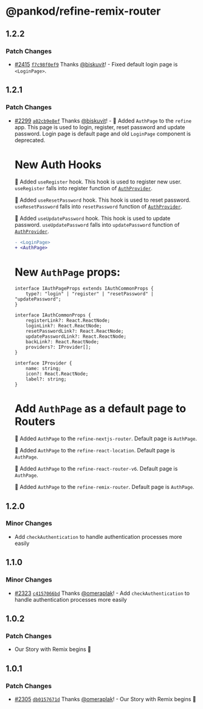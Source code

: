 # @pankod/refine-remix-router

## 1.2.2

### Patch Changes

-   [#2415](https://github.com/pankod/refine/pull/2415) [`f7c98f0ef9`](https://github.com/pankod/refine/commit/f7c98f0ef9743fbee2cc44206548cf2da3ceb01c) Thanks [@biskuvit](https://github.com/biskuvit)! - Fixed default login page is `<LoginPage>`.

## 1.2.1

### Patch Changes

-   [#2299](https://github.com/pankod/refine/pull/2299) [`a02cb9e8ef`](https://github.com/pankod/refine/commit/a02cb9e8ef20f14194d772720442208930e3aa40) Thanks [@biskuvit](https://github.com/biskuvit)! - 🎉 Added `AuthPage` to the `refine` app. This page is used to login, register, reset password and update password. Login page is default page and old `LoginPage` component is deprecated.

    # New Auth Hooks

    📌 Added `useRegister` hook. This hook is used to register new user. `useRegister` falls into register function of [`AuthProvider`](https://refine.dev/docs/core/providers/auth-provider/).

    📌 Added `useResetPassword` hook. This hook is used to reset password. `useResetPassword` falls into `resetPassword` function of [`AuthProvider`](https://refine.dev/docs/core/providers/auth-provider/).

    📌 Added `useUpdatePassword` hook. This hook is used to update password. `useUpdatePassword` falls into `updatePassword` function of [`AuthProvider`](https://refine.dev/docs/core/providers/auth-provider/).

    ```diff
    - <LoginPage>
    + <AuthPage>
    ```

    # New `AuthPage` props:

    ```info
    interface IAuthPageProps extends IAuthCommonProps {
        type?: "login" | "register" | "resetPassword" | "updatePassword";
    }

    interface IAuthCommonProps {
        registerLink?: React.ReactNode;
        loginLink?: React.ReactNode;
        resetPasswordLink?: React.ReactNode;
        updatePasswordLink?: React.ReactNode;
        backLink?: React.ReactNode;
        providers?: IProvider[];
    }

    interface IProvider {
        name: string;
        icon?: React.ReactNode;
        label?: string;
    }
    ```

    # Add `AuthPage` as a default page to Routers

    📌 Added `AuthPage` to the `refine-nextjs-router`. Default page is `AuthPage`.

    📌 Added `AuthPage` to the `refine-react-location`. Default page is `AuthPage`.

    📌 Added `AuthPage` to the `refine-react-router-v6`. Default page is `AuthPage`.

    📌 Added `AuthPage` to the `refine-remix-router`. Default page is `AuthPage`.

## 1.2.0

### Minor Changes

-   Add `checkAuthentication` to handle authentication processes more easily

## 1.1.0

### Minor Changes

-   [#2323](https://github.com/pankod/refine/pull/2323) [`c4157066bd`](https://github.com/pankod/refine/commit/c4157066bd18c93af13d12b45c0e2619766361d1) Thanks [@omeraplak](https://github.com/omeraplak)! - Add `checkAuthentication` to handle authentication processes more easily

## 1.0.2

### Patch Changes

-   Our Story with Remix begins 👊

## 1.0.1

### Patch Changes

-   [#2305](https://github.com/pankod/refine/pull/2305) [`db0157671d`](https://github.com/pankod/refine/commit/db0157671d978fb80b1f01989b1e1ee01ec5c974) Thanks [@omeraplak](https://github.com/omeraplak)! - Our Story with Remix begins 👊
